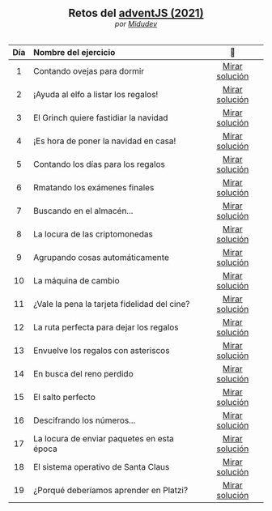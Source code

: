 <section align="center" >
<h1 style="font-weight: bold; margin-bottom: 0;">Retos del <a href="https://2021.adventjs.dev/">adventJS (2021)</a></h1>
<span style="font-style: italic;">por <a href="https://github.com/midudev">Midudev</a></small>
</section>

<br>

<div align="center">

|  Día  | Nombre del ejercicio                         |                   📝                    |
| :---: | :------------------------------------------- | :------------------------------------: |
|   1   | Contando ovejas para dormir                  | [Mirar solución](/challenges/day1.md)  |
|   2   | ¡Ayuda al elfo a listar los regalos!         | [Mirar solución](/challenges/day2.md)  |
|   3   | El Grinch quiere fastidiar la navidad        | [Mirar solución](/challenges/day3.md)  |
|   4   | ¡Es hora de poner la navidad en casa!        | [Mirar solución](/challenges/day4.md)  |
|   5   | Contando los días para los regalos           | [Mirar solución](/challenges/day5.md)  |
|   6   | Rmatando los exámenes finales                | [Mirar solución](/challenges/day6.md)  |
|   7   | Buscando en el almacén...                    | [Mirar solución](/challenges/day7.md)  |
|   8   | La locura de las criptomonedas               | [Mirar solución](/challenges/day8.md)  |
|   9   | Agrupando cosas automáticamente              | [Mirar solución](/challenges/day9.md)  |
|  10   | La máquina de cambio                         | [Mirar solución](/challenges/day10.md) |
|  11   | ¿Vale la pena la tarjeta fidelidad del cine? | [Mirar solución](/challenges/day11.md) |
|  12   | La ruta perfecta para dejar los regalos      | [Mirar solución](/challenges/day12.md) |
|  13   | Envuelve los regalos con asteriscos          | [Mirar solución](/challenges/day13.md) |
|  14   | En busca del reno perdido                    | [Mirar solución](/challenges/day14.md) |
|  15   | El salto perfecto                            | [Mirar solución](/challenges/day15.md) |
|  16   | Descifrando los números...                   | [Mirar solución](/challenges/day16.md) |
|  17   | La locura de enviar paquetes en esta época   | [Mirar solución](/challenges/day17.md) |
|  18   | El sistema operativo de Santa Claus          | [Mirar solución](/challenges/day18.md) |
|  19   | ¿Porqué deberíamos aprender en Platzi?       | [Mirar solución](/challenges/day19.md) |

</section>
